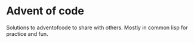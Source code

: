# Advent of code
Solutions to adventofcode to share with others.
Mostly in common lisp for practice and fun.
